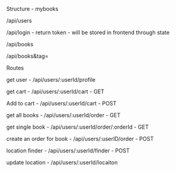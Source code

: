 Structure - mybooks

/api/users

/api/login - return token - will be stored in frontend through state

/api/books

/api/books&tag=<tag name>

Routes 

get user - /api/users/:userId/profile 

get cart - /api/users/:userId/cart - GET

Add to cart - /api/users/:userId/cart - POST

  get all books - /api/users/:userId/order - GET

  get single book - /api/users/:userId/order/:orderId - GET

  create an order for book - /api/users/:userID/order - POST

  location finder - /api/users/:userId/finder - POST

  update location - /api/users/:userId/locaiton

